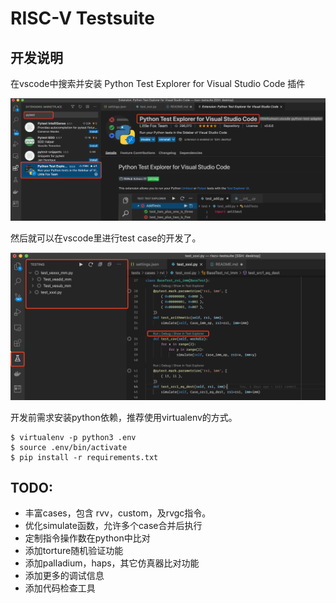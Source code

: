# RISC-V Testsuite

## 开发说明

在vscode中搜索并安装 Python Test Explorer for Visual Studio Code 插件

![Python Test Explorer](docs/images/python-test-explorer.png)

然后就可以在vscode里进行test case的开发了。

![Python Test Working](docs/images/python-test-working.png)

开发前需求安装python依赖，推荐使用virtualenv的方式。

    $ virtualenv -p python3 .env
    $ source .env/bin/activate
    $ pip install -r requirements.txt

## TODO:

* 丰富cases，包含 rvv，custom，及rvgc指令。
* 优化simulate函数，允许多个case合并后执行
* 定制指令操作数在python中比对
* 添加torture随机验证功能
* 添加palladium，haps，其它仿真器比对功能
* 添加更多的调试信息
* 添加代码检查工具


